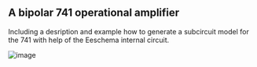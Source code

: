 ## A bipolar 741 operational amplifier
Including a desription and example how to generate a subcircuit model for the 741 with help of the Eeschema internal circuit.

![image](https://github.com/labtroll/KiCad-Simulations/assets/3527219/dd9d5ccc-0837-4f5b-afff-cee75f2dd2e3)
